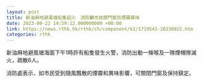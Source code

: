 ```yaml
---
layout: post
title: 新油麻地避風塘船隻起火　消防籲市民關門窗防煙霧異味
date: 2023-09-22 14:59:12.000000000 +08:00
link: https://news.rthk.hk/rthk/ch/component/k2/1719543-20230922.htm
categories: rthk
---
```


新油麻地避風塘海面下午1時許有船隻發生火警，消防出動一條喉及一隊煙帽隊滅火，疏散6人。

消防處表示，如市民受到隨風飄散的煙霧和異味影響，可關閉門窗及保持鎮定。
